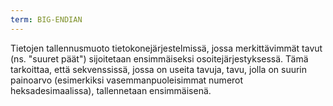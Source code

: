 ```yaml
---
term: BIG-ENDIAN
---
```


Tietojen tallennusmuoto tietokonejärjestelmissä, jossa merkittävimmät tavut (ns. "suuret päät") sijoitetaan ensimmäiseksi osoitejärjestyksessä. Tämä tarkoittaa, että sekvenssissä, jossa on useita tavuja, tavu, jolla on suurin painoarvo (esimerkiksi vasemmanpuoleisimmat numerot heksadesimaalissa), tallennetaan ensimmäisenä.